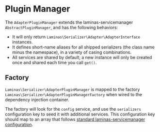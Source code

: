 # Plugin Manager

The `AdapterPluginManager` extends the laminas-servicemanager
`AbstractPluginManager`, and has the following behaviors:

- It will only return `Laminas\Serializer\Adapter\AdapterInterface` instances.
- It defines short-name aliases for all shipped serializers (the class name minus
  the namespace), in a variety of casing combinations.
- All services are shared by default; a new instance will only be created once and shared each time you call `get()`.

## Factory

`Laminas\Serializer\AdapterPluginManager` is mapped to the factory
`Laminas\Serializer\AdapterPluginManagerFactory` when wired to the dependency
injection container.

The factory will look for the `config` service, and use the `serializers`
configuration key to seed it with additional services. This configuration key
should map to an array that follows [standard laminas-servicemanager configuration](https://docs.laminas.dev/laminas-servicemanager/configuring-the-service-manager/).
